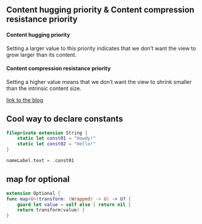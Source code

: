 
## Content hugging priority & Content compression resistance priority
#### Content hugging priority
Setting a larger value to this priority indicates that we don’t want the view to grow larger than its content.

#### Content compression resistance priority
Setting a higher value means that we don’t want the view to shrink smaller than the intrinsic content size.

[link to the blog](https://medium.com/@abhimuralidharan/ios-content-hugging-and-content-compression-resistance-priorities-476fb5828ef)


## Cool way to declare constants

```swift
fileprivate extension String {
    static let const01 = "Howdy!"
    static let const02 = "Hello!"
}

nameLabel.text = .const01
```
## map for optional
```swift
extension Optional {
func map<U>(transform: (Wrapped) -> U) -> U? {
    guard let value = self else { return nil }
    return transform(value) }
}
```

